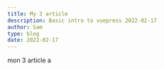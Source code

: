 ```yaml
---
title: My 3 article
description: Basic intro to vuepress 2022-02-17
author: Sam
type: blog
date: 2022-02-17
---
```




mon 3 article a